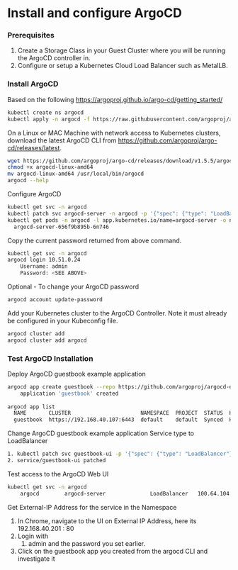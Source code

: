 # Install and configure ArgoCD

### Prerequisites
1. Create a Storage Class in your Guest Cluster where you will be running the ArgoCD controller in.
2. Configure or setup a Kubernetes Cloud Load Balancer such as MetalLB.


### Install ArgoCD

Based on the following https://argoproj.github.io/argo-cd/getting_started/

```bash
kubectl create ns argocd
kubectl apply -n argocd -f https://raw.githubusercontent.com/argoproj/argo-cd/stable/manifests/install.yaml 
```

On a Linux or MAC Machine with network access to Kubernetes clusters,  download the latest ArgoCD CLI from https://github.com/argoproj/argo-cd/releases/latest. 

```bash
wget https://github.com/argoproj/argo-cd/releases/download/v1.5.5/argocd-linux-amd64 .
chmod +x argocd-linux-amd64
mv argocd-linux-amd64 /usr/local/bin/argocd
argocd --help
```

Configure ArgoCD

```bash
kubectl get svc -n argocd
kubectl patch svc argocd-server -n argocd -p '{"spec": {"type": "LoadBalancer"}}'
kubectl get pods -n argocd -l app.kubernetes.io/name=argocd-server -o name | cut -d'/' -f 2
  argocd-server-656f9b895b-6n746
```
Copy the current password returned from above command. 
```bash
kubectl get svc -n argocd
argocd login 10.51.0.24
    Username: admin
    Password: <SEE ABOVE>
```

Optional - To change your ArgoCD password 
```bash
argocd account update-password
```

Add your Kubernetes cluster to the ArgoCD Controller. Note it must already be configured in your Kubeconfig file.
```bash
argocd cluster add
argocd cluster add argocd
```

### Test ArgoCD Installation

Deploy ArgoCD guestbook example application

```bash
argocd app create guestbook --repo https://github.com/argoproj/argocd-example-apps.git --path guestbook --dest-server https://192.168.40.107:6443 --dest-namespace default --sync-policy automated
    application 'guestbook' created
    
argocd app list
  NAME       CLUSTER                      NAMESPACE  PROJECT  STATUS  HEALTH   SYNCPOLICY  CONDITIONS  REPO                                                 PATH       TARGET
  guestbook  https://192.168.40.107:6443  default    default  Synced  Healthy  <none>      <none>      https://github.com/argoproj/argocd-example-apps.git  guestbook
```
Change ArgoCD guestbook example application Service type to LoadBalancer

```bash
1. kubectl patch svc guestbook-ui -p '{"spec": {"type": "LoadBalancer"}}'
2. service/guestbook-ui patched
```
Test access to the ArgoCD Web UI

```bash
kubectl get svc -n argocd
    argocd        argocd-server              LoadBalancer   100.64.104.223   192.168.40.201   80:30962/TCP,443:32173/TCP   33m
```
Get External-IP Address for the   <argocd-server>  service in the <argocd>  Namespace

1. In Chrome, navigate to the UI on External IP Address, here its 192.168.40.201 : 80
2. Login with 
    1. admin and the password you set earlier.
3. Click on the guestbook app you created from the argocd CLI and investigate it 
